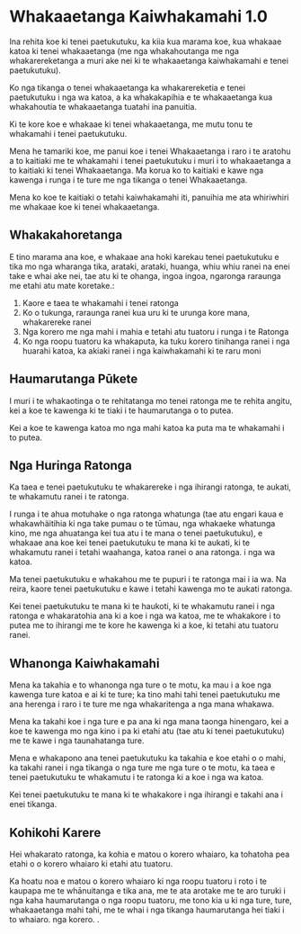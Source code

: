 # Whakaaetanga Kaiwhakamahi 1.0

Ina rehita koe ki tenei paetukutuku, ka kiia kua marama koe, kua whakaae katoa ki tenei whakaaetanga (me nga whakahoutanga me nga whakarereketanga a muri ake nei ki te whakaaetanga kaiwhakamahi e tenei paetukutuku).

Ko nga tikanga o tenei whakaaetanga ka whakarereketia e tenei paetukutuku i nga wa katoa, a ka whakakapihia e te whakaaetanga kua whakahoutia te whakaaetanga tuatahi ina panuitia.

Ki te kore koe e whakaae ki tenei whakaaetanga, me mutu tonu te whakamahi i tenei paetukutuku.

Mena he tamariki koe, me panui koe i tenei Whakaaetanga i raro i te aratohu a to kaitiaki me te whakamahi i tenei paetukutuku i muri i to whakaaetanga a to kaitiaki ki tenei Whakaaetanga. Ma korua ko to kaitiaki e kawe nga kawenga i runga i te ture me nga tikanga o tenei Whakaaetanga.

Mena ko koe te kaitiaki o tetahi kaiwhakamahi iti, panuihia me ata whiriwhiri me whakaae koe ki tenei whakaaetanga.

## Whakakahoretanga

E tino marama ana koe, e whakaae ana hoki karekau tenei paetukutuku e tika mo nga wharanga tika, arataki, arataki, huanga, whiu whiu ranei na enei take e whai ake nei, tae atu ki te ohanga, ingoa ingoa, ngaronga raraunga me etahi atu mate koretake.:

1. Kaore e taea te whakamahi i tenei ratonga
1. Ko o tukunga, raraunga ranei kua uru ki te urunga kore mana, whakarereke ranei
1. Nga korero me nga mahi i mahia e tetahi atu tuatoru i runga i te Ratonga
1. Ko nga roopu tuatoru ka whakaputa, ka tuku korero tinihanga ranei i nga huarahi katoa, ka akiaki ranei i nga kaiwhakamahi ki te raru moni

## Haumarutanga Pūkete

I muri i te whakaotinga o te rehitatanga mo tenei ratonga me te rehita angitu, kei a koe te kawenga ki te tiaki i te haumarutanga o to putea.

Kei a koe te kawenga katoa mo nga mahi katoa ka puta ma te whakamahi i to putea.

## Nga Huringa Ratonga

Ka taea e tenei paetukutuku te whakarereke i nga ihirangi ratonga, te aukati, te whakamutu ranei i te ratonga.

I runga i te ahua motuhake o nga ratonga whatunga (tae atu engari kaua e whakawhäitihia ki nga take pumau o te tūmau, nga whakaeke whatunga kino, me nga ahuatanga kei tua atu i te mana o tenei paetukutuku), e whakaae ana koe kei tenei paetukutuku te mana ki te aukati, ki te whakamutu ranei i tetahi waahanga, katoa ranei o ana ratonga. i nga wa katoa.

Ma tenei paetukutuku e whakahou me te pupuri i te ratonga mai i ia wa. Na reira, kaore tenei paetukutuku e kawe i tetahi kawenga mo te aukati ratonga.

Kei tenei paetukutuku te mana ki te haukoti, ki te whakamutu ranei i nga ratonga e whakaratohia ana ki a koe i nga wa katoa, me te whakakore i to putea me to ihirangi me te kore he kawenga ki a koe, ki tetahi atu tuatoru ranei.

## Whanonga Kaiwhakamahi

Mena ka takahia e to whanonga nga ture o te motu, ka mau i a koe nga kawenga ture katoa e ai ki te ture; ka tino mahi tahi tenei paetukutuku me ana herenga i raro i te ture me nga whakaritenga a nga mana whakawa.

Mena ka takahi koe i nga ture e pa ana ki nga mana taonga hinengaro, kei a koe te kawenga mo nga kino i pa ki etahi atu (tae atu ki tenei paetukutuku) me te kawe i nga taunahatanga ture.

Mena e whakapono ana tenei paetukutuku ka takahia e koe etahi o o mahi, ka takahi ranei i nga tikanga o nga ture me nga ture o te motu, ka taea e tenei paetukutuku te whakamutu i te ratonga ki a koe i nga wa katoa.

Kei tenei paetukutuku te mana ki te whakakore i nga ihirangi e takahi ana i enei tikanga.

## Kohikohi Karere

Hei whakarato ratonga, ka kohia e matou o korero whaiaro, ka tohatoha pea etahi o o korero whaiaro ki etahi atu tuatoru.

Ka hoatu noa e matou o korero whaiaro ki nga roopu tuatoru i roto i te kaupapa me te whānuitanga e tika ana, me te ata arotake me te aro turuki i nga kaha haumarutanga o nga roopu tuatoru, me tono kia u ki nga ture, ture, whakaaetanga mahi tahi, me te whai i nga tikanga haumarutanga hei tiaki i to whaiaro. nga korero. .
